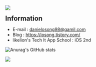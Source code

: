 <img src="https://capsule-render.vercel.app/api?type=waving&color=31363F&height=150&section=header&text=Seongwook&fontSize=45&fontColor=EEEEEE" />

**<span style="font-size:150%">Information</span>**  
- E-mail : danielosong98@gamil.com
- Blog : https://iosong.tistory.com/
- likelion's Tech It App School : iOS 2nd


![Anurag's GitHub stats](https://github-readme-stats.vercel.app/api?username=danieiOS&show_icons=true&theme=graywhite)   


<img src="https://capsule-render.vercel.app/api?type=waving&color=31363F&height=150&section=footer" />


